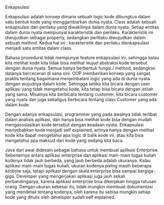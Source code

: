 Enkapsulasi

Enkapsulasi adalah konsep dimana sebuah logic kode dibungkus dalam satu bentuk kode yang
menggambarkan dunia nyata. Class adalah sebuah enkapsulasi dari perilaku yang diwakilinya
dalam dunia nyata. Setiap entitas dalam dunia nyata mempunyai karakteristik dan perilaku.
Karakteristik ini diwujudkan sebagai property, sedangkan perlilaku diwujudkan dalam sebuah
method. Kedua hal ini : karakteristik dan perilaku dienkapsulasi menjadi satu entitas dalam class.

Bahasa prosedural tidak mempunyai feature enkapsulasi ini, sehingga kalau kita melihat kode
kita tidak bisa melihat wujud abstraksi kode tersebut dengan dunia nyata. Semua hanya
berbentuk fungsi / method, sedangkan datanya berceceran di sana sini. OOP memberikan konsep
yang sangat praktis tentang bagaimana menjembatani logic yang ada di dunia nyata dengan
wujudnya dalam kode. Sehingga ketika kita bicara dengan user aplikasi yang tidak mengetahui
kode, kita tetap bisa bicara dengan istilah yang sama. Misalnya kita berbicara tentang customer,
kita bicara customer yang nyata dan juga sekaligus berbicara tentang class Customer yang ada
dalam kode.

Dengan adanya enkapsulasi, programmer yang pada awalnya tidak terlibat dalam analisis
aplikasi, dan hanya bisa melihat kode bisa dengan mudah mengasosiasikan kode tersebut dengan
keadaan nyata. Enkapsulasi menyebabkan kode menjadi self explained, artinya hanya dengan
melihat kode kita dapat mengetahui apa logic di balik kode ini, atau kita bisa mengetahui apa
maksud dari kode yang sedang kita baca.

Java dari awal didesain sebagai bahasa untuk membuat aplikasi Enterprise. Sebenernya antara
aplikasi enterprise dan aplikasi main-main tugas kuliah kodenya tidak jauh berbeda, yang jauh
berbeda adalah ukuranya. Kalau aplikasi main-main tugas kuliah, ukuran kodenya paling masih
beberapa kilobyte saja, tetapi aplikasi dengan skala enterprise bisa sampai bergiga-giga.
Developer yang mengerjakan aplikasi juga jauh sekali perbandinganya, karena aplikasi enterprise
bisa dikerjakan hingga ratusan orang. Dengan ukuran sebesar itu, tidak mungkin membuat
dokumentasi yang mendetail tentang kodenya, oleh karena itu sebisa mungkin setiap kode yang
ditulis oleh developer sudah self explained.

